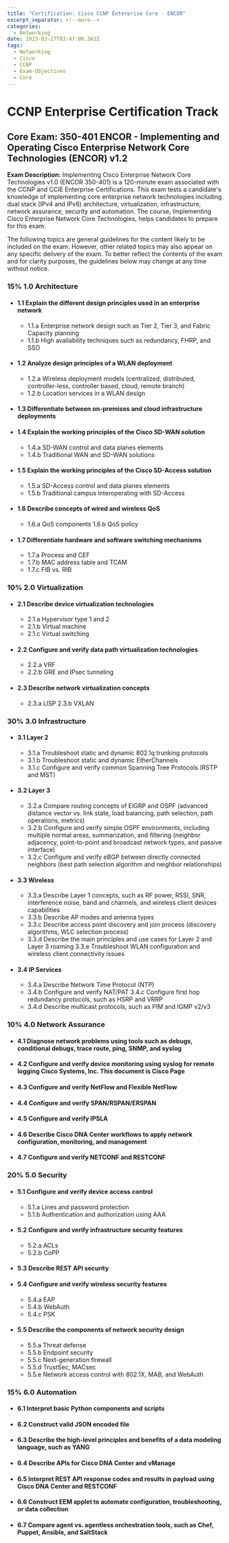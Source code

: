 ```yaml
---
title: "Certification: Cisco CCNP Enterprise Core - ENCOR"
excerpt_separator: <!--more-->
categories:
  - Networking
date: 2023-03-27T03:47:06.362Z
tags:
  - Networking
  - Cisco
  - CCNP
  - Exam-Objectives
  - Core
---
```

# CCNP Enterprise Certification Track

## Core Exam: 350-401 ENCOR - Implementing and Operating Cisco Enterprise Network Core Technologies (ENCOR) v1.2

**Exam Description:** Implementing Cisco Enterprise Network Core Technologies v1.0 (ENCOR 350-401) is a 120-minute exam associated with the CCNP and CCIE Enterprise Certifications. This exam tests a candidate's knowledge of implementing core enterprise network technologies including dual stack (IPv4 and IPv6) architecture, virtualization, infrastructure, network assurance, security and automation. The course, Implementing Cisco Enterprise Network Core Technologies, helps candidates to prepare for this exam. 

The following topics are general guidelines for the content likely to be included on the exam. However, other related topics may also appear on any specific delivery of the exam. To better reflect the contents of the exam and for clarity purposes, the guidelines below may change at any time without notice.

### **15% 1.0 Architecture**

* #### 1.1 Explain the different design principles used in an enterprise network 

  * 1.1.a Enterprise network design such as Tier 2, Tier 3, and Fabric Capacity planning
  * 1.1.b High availability techniques such as redundancy, FHRP, and SSO
* #### 1.2 Analyze design principles of a WLAN deployment 

  * 1.2.a Wireless deployment models (centralized, distributed, controller-less, controller based, cloud, remote branch) 
  * 1.2.b Location services in a WLAN design
* #### 1.3 Differentiate between on-premises and cloud infrastructure deployments
* #### 1.4 Explain the working principles of the Cisco SD-WAN solution 

  * 1.4.a SD-WAN control and data planes elements 
  * 1.4.b Traditional WAN and SD-WAN solutions
* #### 1.5 Explain the working principles of the Cisco SD-Access solution 

  * 1.5.a SD-Access control and data planes elements 
  * 1.5.b Traditional campus interoperating with SD-Access
* #### 1.6 Describe concepts of wired and wireless QoS 

  * 1.6.a QoS components 1.6.b QoS policy 
* #### 1.7 Differentiate hardware and software switching mechanisms 

  * 1.7.a Process and CEF 
  * 1.7.b MAC address table and TCAM
  * 1.7.c FIB vs. RIB

### **10% 2.0 Virtualization** 

* #### 2.1 Describe device virtualization technologies 

  * 2.1.a Hypervisor type 1 and 2 
  * 2.1.b Virtual machine 
  * 2.1.c Virtual switching 
* #### 2.2 Configure and verify data path virtualization technologies 

  * 2.2.a VRF 
  * 2.2.b GRE and IPsec tunneling
* #### 2.3 Describe network virtualization concepts 

  * 2.3.a LISP 2.3.b VXLAN 

### **30% 3.0 Infrastructure** 

* #### 3.1 Layer 2 

  * 3.1.a Troubleshoot static and dynamic 802.1q trunking protocols 
  * 3.1.b Troubleshoot static and dynamic EtherChannels 
  * 3.1.c Configure and verify common Spanning Tree Protocols (RSTP and MST) 
* #### 3.2 Layer 3 

  * 3.2.a Compare routing concepts of EIGRP and OSPF (advanced distance vector vs. link state, load balancing, path selection, path operations, metrics) 
  * 3.2.b Configure and verify simple OSPF environments, including multiple normal areas, summarization, and filtering (neighbor adjacency, point-to-point and broadcast network types, and passive interface)
  * 3.2.c Configure and verify eBGP between directly connected neighbors (best path selection algorithm and neighbor relationships) 
* #### 3.3 Wireless 

  * 3.3.a Describe Layer 1 concepts, such as RF power, RSSI, SNR, interference noise, band and channels, and wireless client devices capabilities  
  * 3.3.b Describe AP modes and antenna types  
  * 3.3.c Describe access point discovery and join process (discovery algorithms, WLC selection process) 
  * 3.3.d Describe the main principles and use cases for Layer 2 and Layer 3 roaming 3.3.e Troubleshoot WLAN configuration and wireless client connectivity issues 

* #### 3.4 IP Services 
   - 3.4.a Describe Network Time Protocol (NTP) 
   - 3.4.b Configure and verify NAT/PAT 3.4.c Configure first hop redundancy protocols, such as HSRP and VRRP 
   - 3.4.d Describe multicast protocols, such as PIM and IGMP v2/v3 

### **10% 4.0 Network Assurance** 

* #### 4.1 Diagnose network problems using tools such as debugs, conditional debugs, trace route, ping, SNMP, and syslog 
* #### 4.2 Configure and verify device monitoring using syslog for remote logging Cisco Systems, Inc. This document is Cisco Page
* #### 4.3 Configure and verify NetFlow and Flexible NetFlow 
* #### 4.4 Configure and verify SPAN/RSPAN/ERSPAN 
* #### 4.5 Configure and verify IPSLA 
* #### 4.6 Describe Cisco DNA Center workflows to apply network configuration, monitoring, and management 
* #### 4.7 Configure and verify NETCONF and RESTCONF 

### **20% 5.0 Security** 

* #### 5.1 Configure and verify device access control 

  * 5.1.a Lines and password protection 
  * 5.1.b Authentication and authorization using AAA 
* #### 5.2 Configure and verify infrastructure security features 

  * 5.2.a ACLs 
  * 5.2.b CoPP 
* #### 5.3 Describe REST API security
* #### 5.4 Configure and verify wireless security features

  * 5.4.a EAP 
  * 5.4.b WebAuth   
  * 5.4.c PSK 
* #### 5.5 Describe the components of network security design 

  * 5.5.a Threat defense 
  * 5.5.b Endpoint security
  * 5.5.c Next-generation firewall
  * 5.5.d TrustSec, MACsec
  * 5.5.e Network access control with 802.1X, MAB, and WebAuth

### **15% 6.0 Automation**

* #### 6.1 Interpret basic Python components and scripts 
* #### 6.2 Construct valid JSON encoded file 
* #### 6.3 Describe the high-level principles and benefits of a data modeling language, such as YANG 
* #### 6.4 Describe APIs for Cisco DNA Center and vManage 
* #### 6.5 Interpret REST API response codes and results in payload using Cisco DNA Center and RESTCONF 
* #### 6.6 Construct EEM applet to automate configuration, troubleshooting, or data collection 
* #### 6.7 Compare agent vs. agentless orchestration tools, such as Chef, Puppet, Ansible, and SaltStack
